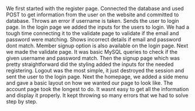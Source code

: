 We first started with the register page. Connected the database and used POST to get information from the user on the website and committed to database. Throws an error if username is taken.
Sends the user to login page. In the login page we added the inputs for the users to login. We had a tough time connecting it to the validate page to validate if the email and password
were matching. Shows incorrect details if email and password dont match. Member signup option is also available on the login page. Next we made the validate page. It was basic MySQL queries
to check if the given username and password match. Then the signup page which was pretty straightforward did the styling added the inputs for the needed registering. Logout was the most simple,
it just destroyed the session and sent the user to the login page. Next the homepage, we added a side menu and gave a basic layout on how we wanted our page to look like. The account page took
the longest to do. It wasnt easy to get all the information and display it properly. It kept throwing so many errors that we had to solve step by step. 
